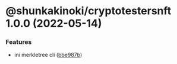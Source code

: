 # @shunkakinoki/cryptotestersnft 1.0.0 (2022-05-14)

### Features

- ini merkletree cli ([bbe987b](https://github.com/shunkakinoki/contracts/commit/bbe987bab9e7fa6a0e42fa1aba6ab40eaf08f903))
